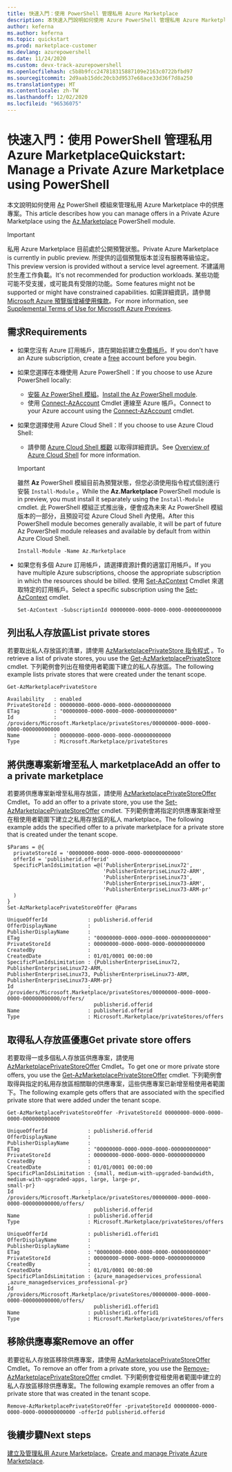 ```yaml
---
title: 快速入門：使用 PowerShell 管理私用 Azure Marketplace
description: 本快速入門說明如何使用 Azure PowerShell 管理私用 Azure Marketplace 中的供應專案。
author: keferna
ms.author: keferna
ms.topic: quickstart
ms.prod: marketplace-customer
ms.devlang: azurepowershell
ms.date: 11/24/2020
ms.custom: devx-track-azurepowershell
ms.openlocfilehash: c5b8b9fcc247818315887109e2163c0722bfbd97
ms.sourcegitcommit: 2d9aab15ddc20cb3d9537e68ace33d36f7d8a250
ms.translationtype: MT
ms.contentlocale: zh-TW
ms.lasthandoff: 12/02/2020
ms.locfileid: "96536075"
---
```

# <a name="quickstart-manage-a-private-azure-marketplace-using-powershell"></a><span data-ttu-id="961a5-103">快速入門：使用 PowerShell 管理私用 Azure Marketplace</span><span class="sxs-lookup"><span data-stu-id="961a5-103">Quickstart: Manage a Private Azure Marketplace using PowerShell</span></span>

<span data-ttu-id="961a5-104">本文說明如何使用 [Az](/powershell/module/az.marketplace) PowerShell 模組來管理私用 Azure Marketplace 中的供應專案。</span><span class="sxs-lookup"><span data-stu-id="961a5-104">This article describes how you can manage offers in a Private Azure Marketplace using the [Az.Marketplace](/powershell/module/az.marketplace) PowerShell module.</span></span>

> [!IMPORTANT]
> <span data-ttu-id="961a5-105">私用 Azure Marketplace 目前處於公開預覽狀態。</span><span class="sxs-lookup"><span data-stu-id="961a5-105">Private Azure Marketplace is currently in public preview.</span></span> <span data-ttu-id="961a5-106">所提供的這個預覽版本並沒有服務等級協定。</span><span class="sxs-lookup"><span data-stu-id="961a5-106">This preview version is provided without a service level agreement.</span></span> <span data-ttu-id="961a5-107">不建議用於生產工作負載。</span><span class="sxs-lookup"><span data-stu-id="961a5-107">It's not recommended for production workloads.</span></span> <span data-ttu-id="961a5-108">某些功能可能不受支援，或可能具有受限的功能。</span><span class="sxs-lookup"><span data-stu-id="961a5-108">Some features might not be supported or might have constrained capabilities.</span></span> <span data-ttu-id="961a5-109">如需詳細資訊，請參閱 [Microsoft Azure 預覽版增補使用條款](https://azure.microsoft.com/support/legal/preview-supplemental-terms/)。</span><span class="sxs-lookup"><span data-stu-id="961a5-109">For more information, see [Supplemental Terms of Use for Microsoft Azure Previews](https://azure.microsoft.com/support/legal/preview-supplemental-terms/).</span></span>

## <a name="requirements"></a><span data-ttu-id="961a5-110">需求</span><span class="sxs-lookup"><span data-stu-id="961a5-110">Requirements</span></span>

* <span data-ttu-id="961a5-111">如果您沒有 Azure 訂用帳戶，請在開始前建立[免費帳戶](https://azure.microsoft.com/free/)。</span><span class="sxs-lookup"><span data-stu-id="961a5-111">If you don't have an Azure subscription, create a [free](https://azure.microsoft.com/free/) account before you begin.</span></span>

* <span data-ttu-id="961a5-112">如果您選擇在本機使用 Azure PowerShell：</span><span class="sxs-lookup"><span data-stu-id="961a5-112">If you choose to use Azure PowerShell locally:</span></span>
  * <span data-ttu-id="961a5-113">[安裝 Az PowerShell 模組](/powershell/azure/install-az-ps)。</span><span class="sxs-lookup"><span data-stu-id="961a5-113">[Install the Az PowerShell module](/powershell/azure/install-az-ps).</span></span>
  * <span data-ttu-id="961a5-114">使用 [Connect-AzAccount](/powershell/module/az.accounts/connect-azaccount) Cmdlet 連線至 Azure 帳戶。</span><span class="sxs-lookup"><span data-stu-id="961a5-114">Connect to your Azure account using the [Connect-AzAccount](/powershell/module/az.accounts/connect-azaccount) cmdlet.</span></span>
* <span data-ttu-id="961a5-115">如果您選擇使用 Azure Cloud Shell：</span><span class="sxs-lookup"><span data-stu-id="961a5-115">If you choose to use Azure Cloud Shell:</span></span>
  * <span data-ttu-id="961a5-116">請參閱 [Azure Cloud Shell 概觀](https://docs.microsoft.com/azure/cloud-shell/overview) 以取得詳細資訊。</span><span class="sxs-lookup"><span data-stu-id="961a5-116">See [Overview of Azure Cloud Shell](https://docs.microsoft.com/azure/cloud-shell/overview) for more information.</span></span>

  > [!IMPORTANT]
  > <span data-ttu-id="961a5-117">雖然 **Az** PowerShell 模組目前為預覽狀態，但您必須使用指令程式個別進行安裝 `Install-Module` 。</span><span class="sxs-lookup"><span data-stu-id="961a5-117">While the **Az.Marketplace** PowerShell module is in preview, you must install it separately using the `Install-Module` cmdlet.</span></span> <span data-ttu-id="961a5-118">此 PowerShell 模組正式推出後，便會成為未來 Az PowerShell 模組版本的一部分，且預設可從 Azure Cloud Shell 內使用。</span><span class="sxs-lookup"><span data-stu-id="961a5-118">After this PowerShell module becomes generally available, it will be part of future Az PowerShell module releases and available by default from within Azure Cloud Shell.</span></span>

  ```azurepowershell-interactive
  Install-Module -Name Az.Marketplace
  ```

* <span data-ttu-id="961a5-119">如果您有多個 Azure 訂用帳戶，請選擇資源計費的適當訂用帳戶。</span><span class="sxs-lookup"><span data-stu-id="961a5-119">If you have multiple Azure subscriptions, choose the appropriate subscription in which the resources should be billed.</span></span> <span data-ttu-id="961a5-120">使用 [Set-AzContext](/powershell/module/az.accounts/set-azcontext) Cmdlet 來選取特定的訂用帳戶。</span><span class="sxs-lookup"><span data-stu-id="961a5-120">Select a specific subscription using the [Set-AzContext](/powershell/module/az.accounts/set-azcontext) cmdlet.</span></span>

  ```azurepowershell-interactive
  Set-AzContext -SubscriptionId 00000000-0000-0000-0000-000000000000
  ```

## <a name="list-private-stores"></a><span data-ttu-id="961a5-121">列出私人存放區</span><span class="sxs-lookup"><span data-stu-id="961a5-121">List private stores</span></span>

<span data-ttu-id="961a5-122">若要取出私人存放區的清單，請使用 [AzMarketplacePrivateStore 指令程式](/powershell/module/az.marketplace/get-azmarketplaceprivatestore) 。</span><span class="sxs-lookup"><span data-stu-id="961a5-122">To retrieve a list of private stores, you use the [Get-AzMarketplacePrivateStore](/powershell/module/az.marketplace/get-azmarketplaceprivatestore) cmdlet.</span></span> <span data-ttu-id="961a5-123">下列範例會列出在租使用者範圍下建立的私人存放區。</span><span class="sxs-lookup"><span data-stu-id="961a5-123">The following example lists private stores that were created under the tenant scope.</span></span>

```azurepowershell-interactive
Get-AzMarketplacePrivateStore
```

```Output
Availability   : enabled
PrivateStoreId : 00000000-0000-0000-0000-000000000000
ETag           : "00000000-0000-0000-0000-000000000000"
Id             : /providers/Microsoft.Marketplace/privateStores/00000000-0000-0000-0000-000000000000
Name           : 00000000-0000-0000-0000-000000000000
Type           : Microsoft.Marketplace/privateStores
```

## <a name="add-an-offer-to-a-private-marketplace"></a><span data-ttu-id="961a5-124">將供應專案新增至私人 marketplace</span><span class="sxs-lookup"><span data-stu-id="961a5-124">Add an offer to a private marketplace</span></span>

<span data-ttu-id="961a5-125">若要將供應專案新增至私用存放區，請使用 [AzMarketplacePrivateStoreOffer](/powershell/module/az.marketplace/set-azmarketplaceprivatestoreoffer) Cmdlet。</span><span class="sxs-lookup"><span data-stu-id="961a5-125">To add an offer to a private store, you use the [Set-AzMarketplacePrivateStoreOffer](/powershell/module/az.marketplace/set-azmarketplaceprivatestoreoffer) cmdlet.</span></span> <span data-ttu-id="961a5-126">下列範例會將指定的供應專案新增至在租使用者範圍下建立之私用存放區的私人 marketplace。</span><span class="sxs-lookup"><span data-stu-id="961a5-126">The following example adds the specified offer to a private marketplace for a private store that is created under the tenant scope.</span></span>

```azurepowershell-interactive
$Params = @{
  privateStoreId = '00000000-0000-0000-0000-000000000000'
  offerId = 'publisherid.offerid'
  SpecificPlanIdsLimitation =@('PublisherEnterpriseLinux72',
                               'PublisherEnterpriseLinux72-ARM',
                               'PublisherEnterpriseLinux73',
                               'PublisherEnterpriseLinux73-ARM',
                               'PublisherEnterpriseLinux73-ARM-pr'
  )
}
Set-AzMarketplacePrivateStoreOffer @Params
```

```Output
UniqueOfferId             : publisherid.offerid
OfferDisplayName          :
PublisherDisplayName      :
ETag                      : "00000000-0000-0000-0000-000000000000"
PrivateStoreId            : 00000000-0000-0000-0000-000000000000
CreatedBy                 :
CreatedDate               : 01/01/0001 00:00:00
SpecificPlanIdsLimitation : {PublisherEnterpriseLinux72, PublisherEnterpriseLinux72-ARM,
PublisherEnterpriseLinux73, PublisherEnterpriseLinux73-ARM, PublisherEnterpriseLinux73-ARM-pr}
Id                        :
/providers/Microsoft.Marketplace/privateStores/00000000-0000-0000-0000-000000000000/offers/
                            publisherid.offerid
Name                      : publisherid.offerid
Type                      : Microsoft.Marketplace/privateStores/offers
```

## <a name="get-private-store-offers"></a><span data-ttu-id="961a5-127">取得私人存放區優惠</span><span class="sxs-lookup"><span data-stu-id="961a5-127">Get private store offers</span></span>

<span data-ttu-id="961a5-128">若要取得一或多個私人存放區供應專案，請使用 [AzMarketplacePrivateStoreOffer](/powershell/module/az.marketplace/get-azmarketplaceprivatestoreoffer) Cmdlet。</span><span class="sxs-lookup"><span data-stu-id="961a5-128">To get one or more private store offers, you use the [Get-AzMarketplacePrivateStoreOffer](/powershell/module/az.marketplace/get-azmarketplaceprivatestoreoffer) cmdlet.</span></span> <span data-ttu-id="961a5-129">下列範例會取得與指定的私用存放區相關聯的供應專案，這些供應專案已新增至租使用者範圍下。</span><span class="sxs-lookup"><span data-stu-id="961a5-129">The following example gets offers that are associated with the specified private store that were added under the tenant scope.</span></span>

```azurepowershell-interactive
Get-AzMarketplacePrivateStoreOffer -PrivateStoreId 00000000-0000-0000-0000-000000000000
```

```Output
UniqueOfferId             : publisherid.offerid
OfferDisplayName          :
PublisherDisplayName      :
ETag                      : "00000000-0000-0000-0000-000000000000"
PrivateStoreId            : 00000000-0000-0000-0000-000000000000
CreatedBy                 :
CreatedDate               : 01/01/0001 00:00:00
SpecificPlanIdsLimitation : {small, medium-with-upgraded-bandwidth, medium-with-upgraded-apps, large, large-pr,
small-pr}
Id                        :
/providers/Microsoft.Marketplace/privateStores/00000000-0000-0000-0000-000000000000/offers/
                            publisherid.offerid
Name                      : publisherid.offerid
Type                      : Microsoft.Marketplace/privateStores/offers

UniqueOfferId             : publisherid1.offerid1
OfferDisplayName          :
PublisherDisplayName      :
ETag                      : "00000000-0000-0000-0000-000000000000"
PrivateStoreId            : 00000000-0000-0000-0000-000000000000
CreatedBy                 :
CreatedDate               : 01/01/0001 00:00:00
SpecificPlanIdsLimitation : {azure_managedservices_professional ,azure_managedservices_professional-pr}
Id                        :
/providers/Microsoft.Marketplace/privateStores/00000000-0000-0000-0000-000000000000/offers/
                            publisherid1.offerid1
Name                      : publisherid1.offerid1
Type                      : Microsoft.Marketplace/privateStores/offers
```

## <a name="remove-an-offer"></a><span data-ttu-id="961a5-130">移除供應專案</span><span class="sxs-lookup"><span data-stu-id="961a5-130">Remove an offer</span></span>

<span data-ttu-id="961a5-131">若要從私人存放區移除供應專案，請使用 [AzMarketplacePrivateStoreOffer](/powershell/module/az.marketplace/remove-azmarketplaceprivatestoreoffer) Cmdlet。</span><span class="sxs-lookup"><span data-stu-id="961a5-131">To remove an offer from a private store, you use the [Remove-AzMarketplacePrivateStoreOffer](/powershell/module/az.marketplace/remove-azmarketplaceprivatestoreoffer) cmdlet.</span></span> <span data-ttu-id="961a5-132">下列範例會從租使用者範圍中建立的私人存放區移除供應專案。</span><span class="sxs-lookup"><span data-stu-id="961a5-132">The following example removes an offer from a private store that was created in the tenant scope.</span></span>

```azurepowershell-interactive
Remove-AzMarketplacePrivateStoreOffer -privateStoreId 00000000-0000-0000-0000-000000000000 -offerId publisherid.offerid
```

## <a name="next-steps"></a><span data-ttu-id="961a5-133">後續步驟</span><span class="sxs-lookup"><span data-stu-id="961a5-133">Next steps</span></span>

<span data-ttu-id="961a5-134">[建立及管理私用 Azure Marketplace](create-manage-private-azure-marketplace.md)。</span><span class="sxs-lookup"><span data-stu-id="961a5-134">[Create and manage Private Azure Marketplace](create-manage-private-azure-marketplace.md).</span></span>
